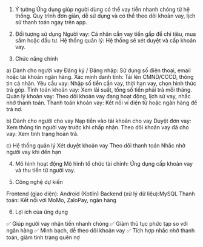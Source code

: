 1. Ý tưởng
Ứng dụng giúp người dùng có thể vay tiền nhanh chóng từ hệ thống. Quy trình đơn giản, dễ sử dụng và có thể theo dõi khoản vay, lịch sử thanh toán ngay trên app.

2. Đối tượng sử dụng
Người vay: Cá nhân cần vay tiền gấp để chi tiêu, mua sắm hoặc đầu tư.
Hệ thống quản lý: Hệ thống sẽ xét duyệt và cấp khoản vay.

3. Chức năng chính

a) Dành cho người vay
Đăng ký / Đăng nhập: Sử dụng số điện thoại, email hoặc tài khoản ngân hàng.
Xác minh danh tính: Tải lên CMND/CCCD, thông tin cá nhân.
Yêu cầu vay: Nhập số tiền cần vay, thời hạn vay, chọn hình thức trả góp.
Tính toán khoản vay: Xem lãi suất, tổng số tiền phải trả mỗi tháng.
Quản lý khoản vay: Theo dõi khoản vay đang hoạt động, lịch sử vay, nhắc nhở thanh toán.
Thanh toán khoản vay: Kết nối ví điện tử hoặc ngân hàng để trả nợ.

b) Dành cho người cho vay
Nạp tiền vào tài khoản cho vay
Duyệt đơn vay: Xem thông tin người vay trước khi chấp nhận.
Theo dõi khoản vay đã cho vay: Xem tình trạng hoàn trả.

c) Hệ thống quản lý
Xét duyệt khoản vay 
Theo dõi thanh toán
Nhắc nhở người vay khi đến hạn

4. Mô hình hoạt động
Mô hình tổ chức tài chính: Ứng dụng cấp khoản vay và thu tiền từ người vay.

5. Công nghệ dự kiến
   
Frontend (giao diện): Android (Kotlin)
Backend (xử lý dữ liệu):MySQL
Thanh toán: Kết nối với MoMo, ZaloPay, ngân hàng

6. Lợi ích của ứng dụng
   
✅ Giúp người vay nhận tiền nhanh chóng
✅ Giảm thủ tục phức tạp so với ngân hàng
✅ Minh bạch, dễ theo dõi khoản vay
✅ Tích hợp nhắc nhở thanh toán, giảm tình trạng quên nợ
